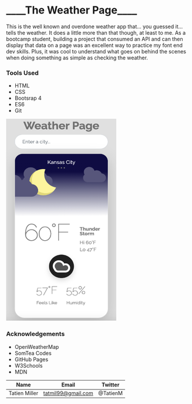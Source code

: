 # \_**\_\_**\_The Weather Page\_**\_\_**\_

This is the well known and overdone weather app that... you guessed it... tells the weather. It does a little more than that though, at least to me. As a bootcamp student, building a project that consumed an API and can then display that data on a page was an excellent way to practice my font end dev skills. Plus, it was cool to understand what goes on behind the scenes when doing something as simple as checking the weather.

### Tools Used

- HTML
- CSS
- Bootsrap 4
- ES6
- Git

<!-- ![Image of my weather app](https://github.com/tatmil-99/weatherApp/blob/main/img/Screen%20Shot%202021-04-15%20at%2010.54.43%20AM.png) -->
<img src="https://github.com/tatmil-99/weatherApp/blob/main/img/Screen%20Shot%202021-04-15%20at%2010.54.43%20AM.png" width="300" height="550">

### Acknowledgements

- OpenWeatherMap
- SomTea Codes
- GitHub Pages
- W3Schools
- MDN

| Name          | Email              | Twitter  |
| ------------- | ------------------ | -------- |
| Tatien Miller | tatmil99@gmail.com | @TatienM |
